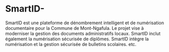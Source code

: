 # SmartID-
SmartID est une plateforme de dénombrement intelligent et de numérisation documentaire pour la Commune de Mont-Ngafula. Le projet vise à moderniser la gestion des documents administratifs locaux. SmartID inclut également la numérisation sécurisée de diplômes. SmartID intègre la numérisation et la gestion sécurisée de bulletins scolaires. etc.
